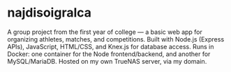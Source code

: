 # najdisoigralca
A group project from the first year of college — a basic web app for organizing athletes, matches, and competitions. Built with Node.js (Express APIs), JavaScript, HTML/CSS, and Knex.js for database access. Runs in Docker: one container for the Node frontend/backend, and another for MySQL/MariaDB. Hosted on my own TrueNAS server, via my domain.

